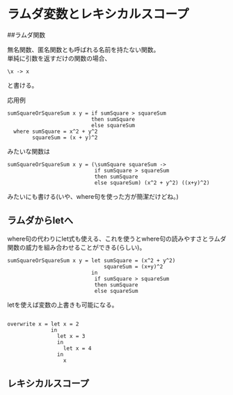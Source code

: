 # ラムダ変数とレキシカルスコープ

##ラムダ関数

無名関数、匿名関数とも呼ばれる名前を持たない関数。  
単純に引数を返すだけの関数の場合、  
~~~
\x -> x
~~~  

と書ける。  

応用例  
~~~
sumSquareOrSquareSum x y = if sumSquare > squareSum
                           then sumSquare
                           else squareSum
  where sumSquare = x^2 + y^2
        squareSum = (x + y)^2
~~~  

みたいな関数は  

~~~
sumSquareOrSquareSum x y = (\sumSquare squareSum ->
                            if sumSquare > squareSum
                            then sumSquare
                            else squareSum) (x^2 + y^2) ((x+y)^2)
~~~  

みたいにも書ける(いや、where句を使った方が簡潔だけどね。)  

## ラムダからletへ

where句の代わりにlet式も使える、これを使うとwhere句の読みやすさとラムダ関数の威力を組み合わせることができる(らしい)。  

~~~
sumSquareOrSquareSum x y = let sumSquare = (x^2 + y^2)
                               squareSum = (x+y)^2
                           in
                            if sumSquare > squareSum
                            then sumSquare
                            else squareSum
~~~  

letを使えば変数の上書きも可能になる。  
~~~

overwrite x = let x = 2
              in
                let x = 3
                in 
                  let x = 4
                in
                  x
~~~  

## レキシカルスコープ

